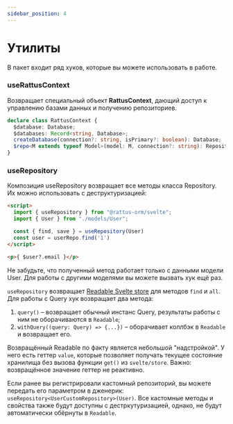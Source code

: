 ```yaml
---
sidebar_position: 4
---
```


# Утилиты

В пакет входит ряд хуков, которые вы можете использовать
в работе.

### useRattusContext
Возвращает специальный объект **RattusContext**, дающий доступ
к управлению базами данных и получению репозиториев.
```typescript
declare class RattusContext {
  $database: Database;
  $databases: Record<string, Database>;
  createDatabase(connection?: string, isPrimary?: boolean): Database;
  $repo<M extends typeof Model>(model: M, connection?: string): Repository<InstanceType<M>>;
}
```

### useRepository

Композиция useRepository возвращает все методы класса Repository. Их можно использовать
с деструктуризацией:

```html title="MyComponent.svelte"
<script>
  import { useRepository } from "@rattus-orm/svelte";
  import { User } from "./models/User";

  const { find, save } = useRepository(User)
  const user = userRepo.find('1')
</script>

<p>{ $user?.email }</p>
```

Не забудьте, что полученный метод работает только с данными модели User.
Для работы с другими моделями вы можете вызвать хук
ещё раз. 

`useRepository` возвращает [Readable Svelte store](https://svelte.dev/docs/svelte-store#readable) для методов `find`
и `all`. Для работы с Query хук возвращает два метода:
1. `query()` – возвращает обычный инстанс Query, результаты работы с ним не оборачиваются в `Readable`;
2. `withQuery((query: Query) => {...})` – оборачивает коллбэк в `Readable` и возвращает его.

Возвращённый Readable по факту является небольшой "надстройкой". 
У него есть геттер `value`, которые позволяет получать текущее 
состояние хранилища без вызова функции `get()` из `svelte/store`. 
Важно: возвращённое значение геттер не реактивно.

Если ранее вы регистрировали кастомный репозиторий, вы можете передать его параметром
в дженерик: `useRepository<UserCustomRepository>(User)`. Все кастомные методы
и свойства также будут доступны с дестркутуризацией, однако,
не будут автоматически обёрнуты в `Readable`.
